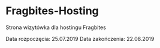 # Fragbites-Hosting
Strona wizytówka dla hostingu Fragbites

Data rozpoczęcia: 25.07.2019
Data zakończenia: 22.08.2019
